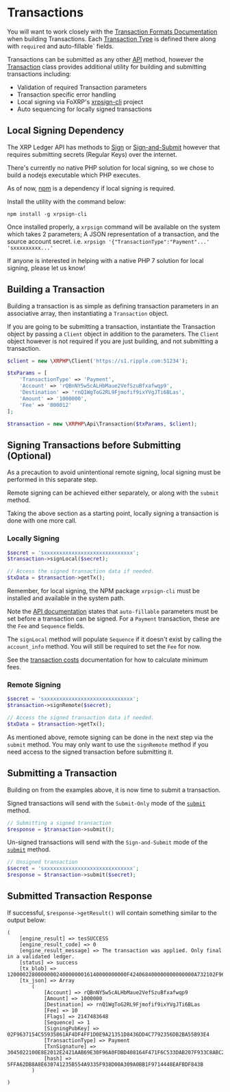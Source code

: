 # Transactions

You will want to work closely with the 
[Transaction Formats Documentation](https://developers.ripple.com/transaction-formats.html) when building Transactions. 
Each [Transaction Type](https://developers.ripple.com/transaction-types.html) is defined there along with `required` and
auto-fillable` fields.

Transactions can be submitted as any other [API](API.md) method, however the [Transaction](../src/Api/Transaction.php) class
provides additional utility for building and submitting transactions including:

- Validation of required Transaction parameters
- Transaction specific error handling
- Local signing via FoXRP's [xrpsign-cli](https://github.com/foxrp/xrpsign-cli) project
- Auto sequencing for locally signed transactions

## Local Signing Dependency

The XRP Ledger API has methods to [Sign](https://developers.ripple.com/sign.html) or 
[Sign-and-Submit](https://developers.ripple.com/submit.html) however that requires submitting secrets (Regular Keys)
over the internet.

There's currently no native PHP solution for local signing, so we chose to build a nodejs executable which PHP executes.

As of now, [npm](https://www.npmjs.com/) is a dependency if local signing is required.

Install the utility with the command below:

```
npm install -g xrpsign-cli
```

Once installed properly, a `xrpsign` command will be available on the system which takes 2 parameters; A JSON
representation of a transaction, and the source account secret. i.e. `xrpsign '{"TransactionType":"Payment"...' 'sxxxxxxxxx...'`

If anyone is interested in helping with a native PHP 7 solution for local signing, please let us know!


## Building a Transaction

Building a transaction is as simple as defining transaction parameters in an associative array, then instantiating
a `Transaction` object.

If you are going to be submitting a transaction, instantiate the Transaction object by passing a `Client` object in
addition to the parameters. The `Client` object however is not required if you are just building, and not submitting
a transaction.

```php
$client = new \XRPHP\Client('https://s1.ripple.com:51234');

$txParams = [
    'TransactionType' => 'Payment',
    'Account' => 'rQBnNY5w5cALHbMaue2VefSzuBfxafwqp9',
    'Destination' => 'rnQ1WgToG2RL9Fjmofif9ixYVgJTi6BLas',
    'Amount' => '1000000',
    'Fee' => '000012'
];

$transaction = new \XRPHP\Api\Transaction($txParams, $client);
```

## Signing Transactions before Submitting (Optional)

As a precaution to avoid unintentional remote signing, local signing must be performed in this separate step.

Remote signing can be achieved either separately, or along with the `submit` method.
 
Taking the above section as a starting point, locally signing a transaction is done with one more call.

### Locally Signing

```php
$secret = 'sxxxxxxxxxxxxxxxxxxxxxxxxxxxxx';
$transaction->signLocal($secret);

// Access the signed transaction data if needed.
$txData = $transaction->getTx();
```

Remember, for local signing, the NPM package `xrpsign-cli` must be installed and available in the system path.

Note the [API documentation](https://developers.ripple.com/transaction-common-fields.html#auto-fillable-fields) states 
that `auto-fillable` parameters must be set before a transaction can be signed. For a `Payment` transaction, these
are the `Fee` and `Sequence` fields.

The `signLocal` method will populate `Sequence` if it doesn't exist by calling the `account_info` method. You will still 
be required to set the `Fee` for now.

See the [transaction costs](https://developers.ripple.com/transaction-cost.html) documentation for how to calculate
minimum fees.

### Remote Signing

```php
$secret = 'sxxxxxxxxxxxxxxxxxxxxxxxxxxxxx';
$transaction->signRemote($secret);

// Access the signed transaction data if needed.
$txData = $transaction->getTx();
```

As mentioned above, remote signing can be done in the next step via the `submit` method. You may only want to use the 
`signRemote` method if you need access to the signed transaction before submitting it.

## Submitting a Transaction

Building on from the examples above, it is now time to submit a transaction.

Signed transactions will send with the `Submit-Only` mode of the 
[`submit`](https://developers.ripple.com/submit.html) method.

```php
// Submitting a signed transaction
$response = $transaction->submit();
```

Un-signed transactions will send with the `Sign-and-Submit` mode of the 
[`submit`](https://developers.ripple.com/submit.html) method.

```php
// Unsigned transaction
$secret = 'sxxxxxxxxxxxxxxxxxxxxxxxxxxxxx';
$response = $transaction->submit($secret);
```

## Submitted Transaction Response

If successful, `$response->getResult()` will contain something similar to the output below:

```
(
    [engine_result] => tesSUCCESS
    [engine_result_code] => 0
    [engine_result_message] => The transaction was applied. Only final in a validated ledger.
    [status] => success
    [tx_blob] => 120000228000000024000000016140000000000F424068400000000000000A732102F9637154C55935861AF4DF4FF1D0E9A21351D8436DD4C7792356DB2BA55B93E474473045022100E8E2012E2421AAB69E30F96A0FDBD408164F471F6C533DAB207F933C8ABC2716022072496D12ACB698E8C977E23F85923FB2F68667E067C0B650D63B04E4902DBA4E8114FE32962E71441A81FB4FD80EE33E288A84FF5AB0831430643C3E4CCE37DD18F8AE238B7756A8CEC83FC5
    [tx_json] => Array
        (
            [Account] => rQBnNY5w5cALHbMaue2VefSzuBfxafwqp9
            [Amount] => 1000000
            [Destination] => rnQ1WgToG2RL9Fjmofif9ixYVgJTi6BLas
            [Fee] => 10
            [Flags] => 2147483648
            [Sequence] => 1
            [SigningPubKey] => 02F9637154C55935861AF4DF4FF1D0E9A21351D8436DD4C7792356DB2BA55B93E4
            [TransactionType] => Payment
            [TxnSignature] => 3045022100E8E2012E2421AAB69E30F96A0FDBD408164F471F6C533DAB207F933C8ABC2716022072496D12ACB698E8C977E23F85923FB2F68667E067C0B650D63B04E4902DBA4E
            [hash] => 5FFA62DB8A8E630741235B554A9335F938D00A309A0BB1F9714448EAFBDF843B
        )

)
```
